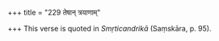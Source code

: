 +++
title = "229 तेषान् त्रयाणाम्"

+++
This verse is quoted in *Smṛticandrikā* (Saṃskāra, p. 95).


